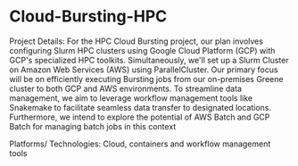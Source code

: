 # Cloud-Bursting-HPC

Project Details: For the HPC Cloud Bursting project, our plan involves configuring Slurm HPC
clusters using Google Cloud Platform (GCP) with GCP's specialized HPC toolkits. Simultaneously, we'll
set up a Slurm Cluster on Amazon Web Services (AWS) using ParallelCluster. Our primary focus will be
on efficiently executing Bursting jobs from our on-premises Greene cluster to both GCP and AWS
environments. To streamline data management, we aim to leverage workflow management tools like
Snakemake to facilitate seamless data transfer to designated locations. Furthermore, we intend to explore
the potential of AWS Batch and GCP Batch for managing batch jobs in this context


Platforms/ Technologies: Cloud, containers and workflow management tools
